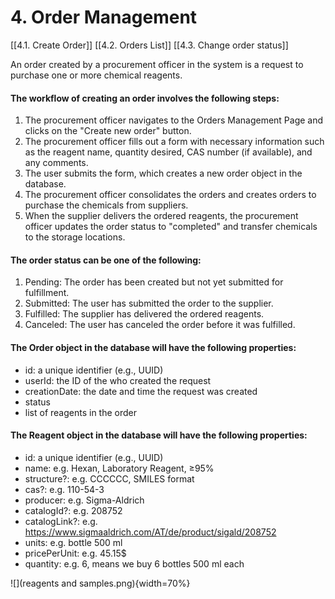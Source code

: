 # 4. Order Management
[[4.1. Create Order]]
[[4.2. Orders List]]
[[4.3. Change order status]]

An order created by a procurement officer in the system is a request to purchase one or more chemical reagents.

#### The workflow of creating an order involves the following steps:

1. The procurement officer navigates to the Orders Management Page and clicks on the "Create new order" button.
2. The procurement officer fills out a form with necessary information such as the reagent name, quantity desired, CAS number (if available), and any comments.
3. The user submits the form, which creates a new order object in the database.
4. The procurement officer consolidates the orders and creates orders to purchase the chemicals from suppliers.
5. When the supplier delivers the ordered reagents, the procurement officer updates the order status to "completed" and transfer chemicals to the storage locations.

#### The order status can be one of the following:

1. Pending: The order has been created but not yet submitted for fulfillment.
2. Submitted: The user has submitted the order to the supplier.
3. Fulfilled: The supplier has delivered the ordered reagents.
4. Canceled: The user has canceled the order before it was fulfilled.

#### The Order object in the database will have the following properties:

* id: a unique identifier (e.g., UUID)
* userId: the ID of the who created the request
* creationDate: the date and time the request was created
* status
* list of reagents in the order

#### The Reagent object in the database will have the following properties:

* id: a unique identifier (e.g., UUID)
* name: e.g. Hexan, Laboratory Reagent, ≥95%
* structure?: e.g. CCCCCC, SMILES format
* cas?: e.g. 110-54-3
* producer: e.g. Sigma-Aldrich
* catalogId?: e.g. 208752
* catalogLink?: e.g. <https://www.sigmaaldrich.com/AT/de/product/sigald/208752>
* units: e.g. bottle 500 ml
* pricePerUnit: e.g. 45.15$
* quantity: e.g. 6, means we buy 6 bottles 500 ml each



![](reagents and samples.png){width=70%}